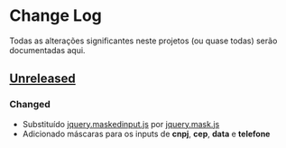 # Change Log
Todas as alterações significantes neste projetos (ou quase todas) serão documentadas aqui.

## [Unreleased][unreleased]
### Changed
- Substituído [jquery.maskedinput.js](http://digitalbush.com/projects/masked-input-plugin) por [jquery.mask.js](https://github.com/igorescobar/jQuery-Mask-Plugin)
- Adicionado máscaras para os inputs de **cnpj**, **cep**, **data** e **telefone**

[unreleased]: https://github.com/tonetlds/alfredapp
[0.0.8]: https://github.com/olivierlacan/keep-a-changelog/compare/v0.0.7...v0.0.8
[0.0.7]: https://github.com/olivierlacan/keep-a-changelog/compare/v0.0.6...v0.0.7
[0.0.6]: https://github.com/olivierlacan/keep-a-changelog/compare/v0.0.5...v0.0.6
[0.0.5]: https://github.com/olivierlacan/keep-a-changelog/compare/v0.0.4...v0.0.5
[0.0.4]: https://github.com/olivierlacan/keep-a-changelog/compare/v0.0.3...v0.0.4
[0.0.3]: https://github.com/olivierlacan/keep-a-changelog/compare/v0.0.2...v0.0.3
[0.0.2]: https://github.com/olivierlacan/keep-a-changelog/compare/v0.0.1...v0.0.2
